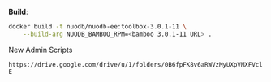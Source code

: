
**Build**:

```bash
docker build -t nuodb/nuodb-ee:toolbox-3.0.1-11 \
    --build-arg NUODB_BAMBOO_RPM=<bamboo 3.0.1-11 URL> .
```

New Admin Scripts

`https://drive.google.com/drive/u/1/folders/0B6fpFK8v6aRWVzMyUXpVMXFVclE`
